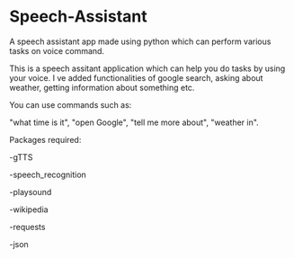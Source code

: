 # Speech-Assistant
A speech assistant app made using python which can perform various tasks on voice command.

This is a speech assitant application which can help you do tasks by using your voice. I ve added functionalities of google search, asking about weather, getting information about something etc.

You can use commands such as:

"what time is it", "open Google", "tell me more about", "weather in".

Packages required:

-gTTS

-speech_recognition

-playsound

-wikipedia

-requests

-json
